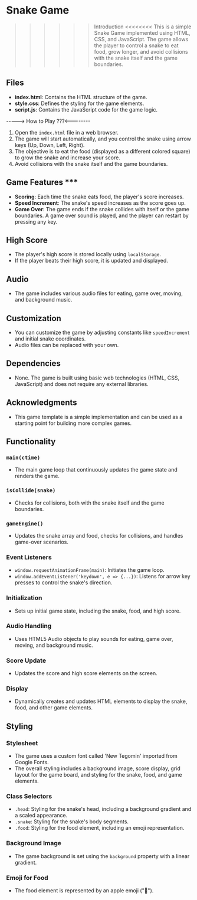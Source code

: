 # Snake Game

>>>>>> Introduction <<<<<<<<
This is a simple Snake Game implemented using HTML, CSS, and JavaScript. The game allows the player to control a snake to eat food, grow longer, and avoid collisions with the snake itself and the game boundaries.

## Files
- **index.html**: Contains the HTML structure of the game.
- **style.css**: Defines the styling for the game elements.
- **script.js**: Contains the JavaScript code for the game logic.

-----> How to Play ???<--------
1. Open the `index.html` file in a web browser.
2. The game will start automatically, and you control the snake using arrow keys (Up, Down, Left, Right).
3. The objective is to eat the food (displayed as a different colored square) to grow the snake and increase your score.
4. Avoid collisions with the snake itself and the game boundaries.

## Game Features ***
- **Scoring**: Each time the snake eats food, the player's score increases.
- **Speed Increment**: The snake's speed increases as the score goes up.
- **Game Over**: The game ends if the snake collides with itself or the game boundaries. A game over sound is played, and the player can restart by pressing any key.

## High Score
- The player's high score is stored locally using `localStorage`.
- If the player beats their high score, it is updated and displayed.

## Audio
- The game includes various audio files for eating, game over, moving, and background music.

## Customization
- You can customize the game by adjusting constants like `speedIncrement` and initial snake coordinates.
- Audio files can be replaced with your own.

## Dependencies
- None. The game is built using basic web technologies (HTML, CSS, JavaScript) and does not require any external libraries.


## Acknowledgments
- This game template is a simple implementation and can be used as a starting point for building more complex games.

## Functionality

### `main(ctime)`
- The main game loop that continuously updates the game state and renders the game.

### `isCollide(snake)`
- Checks for collisions, both with the snake itself and the game boundaries.

### `gameEngine()`
- Updates the snake array and food, checks for collisions, and handles game-over scenarios.

### Event Listeners
- `window.requestAnimationFrame(main)`: Initiates the game loop.
- `window.addEventListener('keydown', e => {...})`: Listens for arrow key presses to control the snake's direction.

### Initialization
- Sets up initial game state, including the snake, food, and high score.

### Audio Handling
- Uses HTML5 Audio objects to play sounds for eating, game over, moving, and background music.

### Score Update
- Updates the score and high score elements on the screen.

### Display
- Dynamically creates and updates HTML elements to display the snake, food, and other game elements.

## Styling

### Stylesheet
- The game uses a custom font called 'New Tegomin' imported from Google Fonts.
- The overall styling includes a background image, score display, grid layout for the game board, and styling for the snake, food, and game elements.

### Class Selectors
- `.head`: Styling for the snake's head, including a background gradient and a scaled appearance.
- `.snake`: Styling for the snake's body segments.
- `.food`: Styling for the food element, including an emoji representation.

### Background Image
- The game background is set using the `background` property with a linear gradient.

### Emoji for Food
- The food element is represented by an apple emoji ("🍎").

